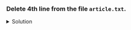### Delete 4th line from the file `article.txt`.

<details><summary>Solution</summary>
  <p>

To delete the 5th sentence in the file article.txt using Vim in normal mode, follow these steps:

1. **Open the file in Vim:**

```bash
vim article.txt
```
2. **Enter Normal Mode: Ensure you are in normal mode by pressing Esc.**

3. **Navigate to the Beginning of the File:**

    - Press `gg` to move the cursor to the first line of the file.

4. **Move to the 4th Line:**

    - Press `4G` to move the cursor to the 4th line of the file.

6. **Delete the 4th Line:**

    - Press `dd` to delete the current line under the cursor.

By following these steps, you will successfully delete the 4th line in the file `article.txt` using Vim in normal mode.

  </p>
</details>